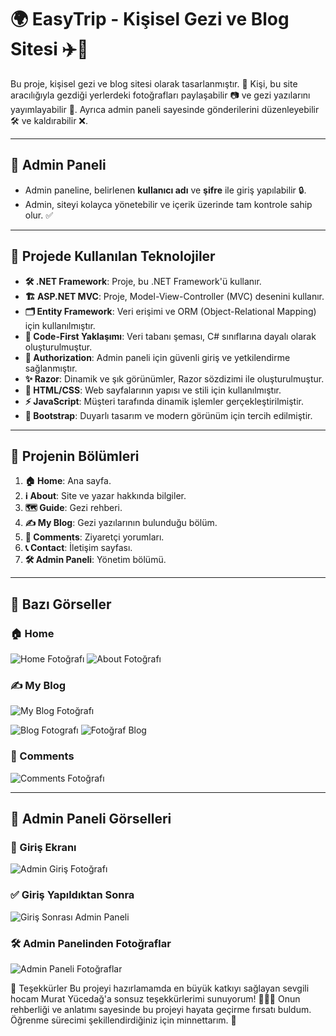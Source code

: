 
# 🌍 **EasyTrip - Kişisel Gezi ve Blog Sitesi** ✈️📸

Bu proje, kişisel gezi ve blog sitesi olarak tasarlanmıştır. 👣 Kişi, bu site aracılığıyla gezdiği yerlerdeki fotoğrafları paylaşabilir 📷 ve gezi yazılarını yayımlayabilir 📝. Ayrıca admin paneli sayesinde gönderilerini düzenleyebilir 🛠️ ve kaldırabilir ❌.

---

## 👤 **Admin Paneli**
- Admin paneline, belirlenen **kullanıcı adı** ve **şifre** ile giriş yapılabilir 🔒.
- Admin, siteyi kolayca yönetebilir ve içerik üzerinde tam kontrole sahip olur. ✅

---

## 🚀 **Projede Kullanılan Teknolojiler**
- **🛠️ .NET Framework**: Proje, bu .NET Framework'ü kullanır.
- **🏗️ ASP.NET MVC**: Proje, Model-View-Controller (MVC) desenini kullanır.
- **🗂️ Entity Framework**: Veri erişimi ve ORM (Object-Relational Mapping) için kullanılmıştır.
- **📜 Code-First Yaklaşımı**: Veri tabanı şeması, C# sınıflarına dayalı olarak oluşturulmuştur.
- **🔑 Authorization**: Admin paneli için güvenli giriş ve yetkilendirme sağlanmıştır.
- **✨ Razor**: Dinamik ve şık görünümler, Razor sözdizimi ile oluşturulmuştur.
- **🎨 HTML/CSS**: Web sayfalarının yapısı ve stili için kullanılmıştır.
- **⚡ JavaScript**: Müşteri tarafında dinamik işlemler gerçekleştirilmiştir.
- **📐 Bootstrap**: Duyarlı tasarım ve modern görünüm için tercih edilmiştir.

---

## 🌟 **Projenin Bölümleri**
1. **🏠 Home**: Ana sayfa.
2. **ℹ️ About**: Site ve yazar hakkında bilgiler.
3. **🗺️ Guide**: Gezi rehberi.
4. **✍️ My Blog**: Gezi yazılarının bulunduğu bölüm.
5. **💬 Comments**: Ziyaretçi yorumları.
6. **📞 Contact**: İletişim sayfası.
7. **🛠️ Admin Paneli**: Yönetim bölümü.

---

## 📸 **Bazı Görseller**
### **🏠 Home**
![Home Fotoğrafı](images/home.jpeg)
![About Fotoğrafı](images/about.jpeg)
### **✍️ My Blog**
![My Blog Fotoğrafı](images/blog.jpeg)

![Blog Fotografı](images/blogd2.jpeg)
![Fotoğraf Blog](images/blogd.jpeg)

### **💬 Comments**
![Comments Fotoğrafı](images/makecomment.jpeg)

---

## 👤 **Admin Paneli Görselleri**

### **🔑 Giriş Ekranı**
![Admin Giriş Fotoğrafı](images/login.jpeg)

### **✅ Giriş Yapıldıktan Sonra**
![Giriş Sonrası Admin Paneli](images/bloga.jpeg)

### **🛠️ Admin Panelinden Fotoğraflar**
![Admin Paneli Fotoğraflar](images/comments.jpeg)



🎉 Teşekkürler
Bu projeyi hazırlamamda en büyük katkıyı sağlayan sevgili hocam Murat Yücedağ'a sonsuz teşekkürlerimi sunuyorum! 🙏👨‍🏫 
Onun rehberliği ve anlatımı sayesinde bu projeyi hayata geçirme fırsatı buldum.
Öğrenme sürecimi şekillendirdiğiniz için minnettarım. 👏


